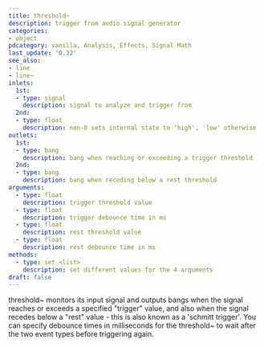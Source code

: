 ```yaml
---
title: threshold~
description: trigger from audio signal generator
categories:
- object
pdcategory: vanilla, Analysis, Effects, Signal Math
last_update: '0.32'
see_also:
- line
- line~
inlets:
  1st:
  - type: signal
    description: signal to analyze and trigger from
  2nd:
  - type: float
    description: non-0 sets internal state to 'high', 'low' otherwise
outlets:
  1st:
  - type: bang
    description: bang when reaching or exceeding a trigger threshold
  2nd:
  - type: bang
    description: bang when receding below a rest threshold
arguments:
  - type: float
    description: trigger threshold value
  - type: float
    description: trigger debounce time in ms
  - type: float
    description: rest threshold value
  - type: float
    description: rest debounce time in ms
methods:
  - type: set <list>
    description: set different values for the 4 arguments
draft: false
---
```

threshold~ monitors its input signal and outputs bangs when the signal reaches or exceeds a specified "trigger" value, and also when the signal recedes below a "rest" value - this is also known as a 'schmitt trigger'. You can specify debounce times in milliseconds for the threshold~ to wait after the two event types before triggering again.
